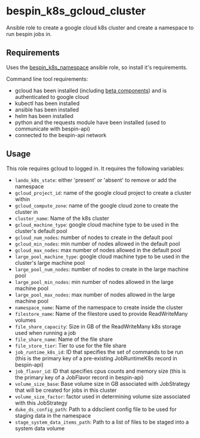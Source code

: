 # bespin\_k8s\_gcloud\_cluster

Ansible role to create a google cloud k8s cluster and create a namespace to run bespin jobs in.

## Requirements

Uses the [bespin_k8s_namespace](../bespin_k8s_namespace/README.md) ansible role, so install it's requirements.

Command line tool requirements:
- gcloud has been installed (including [beta components](https://cloud.google.com/sdk/gcloud/reference/components/install)) and is authenticated to google cloud
- kubectl has been installed
- ansible has been installed
- helm has been installed
- python and the requests module have been installed (used to communicate with bespin-api)
- connected to the bespin-api network

## Usage

This role requires gcloud to logged in.
It requires the following variables:
- `lando_k8s_state`: either 'present' or 'absent' to remove or add the namespace
- `gcloud_project_id`: name of the google cloud project to create a cluster within
- `gcloud_compute_zone`: name of the google cloud zone to create the cluster in
- `cluster_name`: Name of the k8s cluster
- `gcloud_machine_type`: google cloud machine type to be used in the cluster's default pool
- `gcloud_num_nodes`: number of nodes to create in the default pool
- `gcloud_min_nodes`: min number of nodes allowed in the default pool
- `gcloud_max_nodes`: max number of nodes allowed in the default pool
- `large_pool_machine_type`: google cloud machine type to be used in the cluster's large machine pool
- `large_pool_num_nodes`: number of nodes to create in the large machine pool
- `large_pool_min_nodes`: min number of nodes allowed in the large machine pool
- `large_pool_max_nodes`: max number of nodes allowed in the large machine pool
- `namespace_name`: Name of the namespace to create inside the cluster
- `filestore_name`: Name of the filestore used to provide ReadWriteMany volumes
- `file_share_capacity`: Size in GB of the ReadWriteMany k8s storage used when running a job
- `file_share_name`: Name of the file share
- `file_store_tier`: Tier to use for the file share
- `job_runtime_k8s_id`: ID that specifies the set of commands to be run (this is the primary key of a pre-existing JobRuntimeK8s record in bespin-api)
- `job_flavor_id`: ID that specifies cpus counts and memory size (this is the primary key of a JobFlavor record in bespin-api)
- `volume_size_base`: Base volume size in GB associated with JobStrategy that will be created for jobs in this cluster
- `volume_size_factor`: factor used in determining volume size associated with this JobStrategy
- `duke_ds_config_path`: Path to a ddsclient config file to be used for staging data in the namespace
- `stage_system_data_items_path`: Path to a list of files to be staged into a system data volume